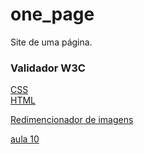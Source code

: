 # one_page
Site de uma página.



### Validador W3C

[CSS](https://jigsaw.w3.org/css-validator/)  <br>
[HTML](https://validator.w3.org/) <br>

[Redimencionador de imagens](https://imagecompressor.com/pt/)<br>


[aula 10](https://www.youtube.com/watch?v=fEqZBoy10Ic&list=PLbEOwbQR9lqySIIlPJ-Qwo4f4HSuXVeWk&index=10)